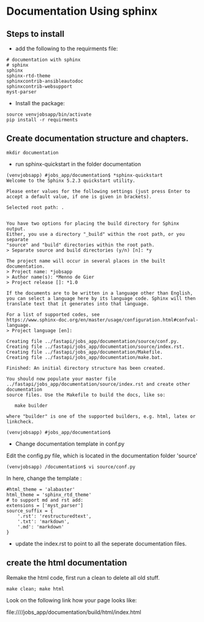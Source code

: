 # Documentation Using sphinx

## Steps to install

- add the following to the requirments file:

```
# documentation with sphinx
# sphinx
sphinx
sphinx-rtd-theme
sphinxcontrib-ansibleautodoc
sphinxcontrib-websupport
myst-parser
```
- Install the package:

```
source venvjobsapp/bin/activate
pip install -r requirments
```

## Create documentation structure and chapters.
```
mkdir documentation
```

- run sphinx-quickstart in the folder documentation

```
(venvjobsapp) #jobs_app/documentation$ *sphinx-quickstart
Welcome to the Sphinx 5.2.3 quickstart utility.

Please enter values for the following settings (just press Enter to
accept a default value, if one is given in brackets).

Selected root path: .


You have two options for placing the build directory for Sphinx output.
Either, you use a directory "_build" within the root path, or you separate
"source" and "build" directories within the root path.
> Separate source and build directories (y/n) [n]: *y

The project name will occur in several places in the built documentation.
> Project name: *jobsapp
> Author name(s): *Menno de Gier
> Project release []: *1.0

If the documents are to be written in a language other than English,
you can select a language here by its language code. Sphinx will then
translate text that it generates into that language.

For a list of supported codes, see
https://www.sphinx-doc.org/en/master/usage/configuration.html#confval-language.
> Project language [en]:

Creating file ../fastapi/jobs_app/documentation/source/conf.py.
Creating file ../fastapi/jobs_app/documentation/source/index.rst.
Creating file ../fastapi/jobs_app/documentation/Makefile.
Creating file ../fastapi/jobs_app/documentation/make.bat.

Finished: An initial directory structure has been created.

You should now populate your master file ../fastapi/jobs_app/documentation/source/index.rst and create other documentation
source files. Use the Makefile to build the docs, like so:

   make builder

where "builder" is one of the supported builders, e.g. html, latex or linkcheck.

(venvjobsapp) #jobs_app/documentation$
```

- Change documentation template in conf.py

Edit the config.py file, which is located in the documentation folder 'source'
```
(venvjobsapp) /documentation$ vi source/conf.py
```

In here, change the template :
```
#html_theme = 'alabaster'
html_theme = 'sphinx_rtd_theme'
# to support md and rst add:
extensions = ['myst_parser']
source_suffix = {
    '.rst': 'restructuredtext',
    '.txt': 'markdown',
    '.md': 'markdown'
}
```

- update the index.rst to point to all the seperate documentation files.

## create the html documentation
Remake the html code, first run a clean to delete all old stuff.
```
make clean; make html
```
Look on the following link how your page looks like:

file:///<path to your project>/jobs_app/documentation/build/html/index.html


